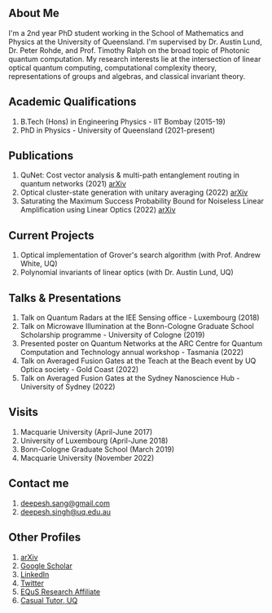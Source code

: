 
## About Me
I'm a 2nd year PhD student working in the School of Mathematics and Physics at the University of Queensland. I'm supervised by Dr. Austin Lund, Dr. Peter Rohde, and Prof. Timothy Ralph on the broad topic of Photonic quantum computation. My research interests lie at the intersection of linear optical quantum computing, computational complexity theory, representations of groups and algebras, and classical invariant theory. 

## Academic Qualifications
1. B.Tech (Hons) in Engineering Physics - IIT Bombay (2015-19)
2. PhD in Physics - University of Queensland (2021-present)

## Publications
1. QuNet: Cost vector analysis & multi-path entanglement routing in quantum networks (2021) [arXiv](https://arxiv.org/abs/2105.00418)
2. Optical cluster-state generation with unitary averaging (2022) [arXiv](https://arxiv.org/abs/2209.15282)
3. Saturating the Maximum Success Probability Bound for Noiseless Linear Amplification using Linear Optics (2022) [arXiv](https://arxiv.org/abs/2212.04274)

## Current Projects
1. Optical implementation of Grover's search algorithm (with Prof. Andrew White, UQ)
2. Polynomial invariants of linear optics (with Dr. Austin Lund, UQ)

## Talks & Presentations
1. Talk on Quantum Radars at the IEE Sensing office - Luxembourg (2018)
2. Talk on Microwave Illumination at the Bonn-Cologne Graduate School Scholarship programme - University of Cologne (2019)
3. Presented poster on Quantum Networks at the ARC Centre for Quantum Computation and Technology annual workshop - Tasmania (2022)
4. Talk on Averaged Fusion Gates at the Teach at the Beach event by UQ Optica society - Gold Coast (2022) 
5. Talk on Averaged Fusion Gates at the Sydney Nanoscience Hub - University of Sydney (2022)

## Visits
1. Macquarie University (April-June 2017)
2. University of Luxembourg (April-June 2018)
3. Bonn-Cologne Graduate School (March 2019)
4. Macquarie University (November 2022)

## Contact me
1. <deepesh.sang@gmail.com>
2. <deepesh.singh@uq.edu.au>

## Other Profiles
1. [arXiv](http://arxiv.org/a/singh_d_6)
2. [Google Scholar](https://scholar.google.com.au/citations?user=oC0b35QAAAAJ&hl=en)
3. [LinkedIn](https://www.linkedin.com/in/deepesh--singh/)
4. [Twitter](https://twitter.com/deepesh__singh)
5. [EQuS Research Affiliate](https://equs.org/users/deepesh-singh)
6. [Casual Tutor, UQ](https://smp.uq.edu.au/profile/11784/deepesh-singh)
